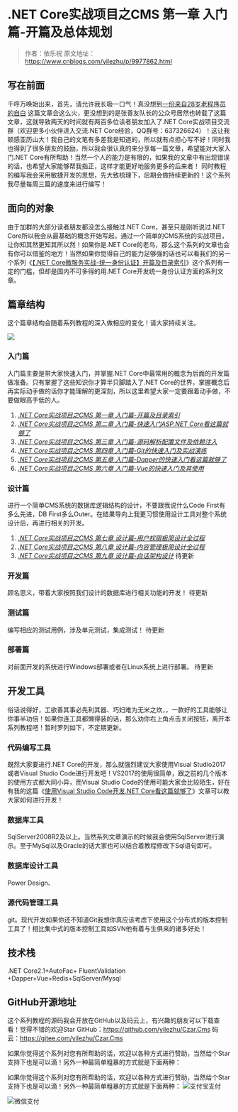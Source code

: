 # .NET Core实战项目之CMS 第一章 入门篇-开篇及总体规划

> 作者：依乐祝
> 原文地址：https://www.cnblogs.com/yilezhu/p/9977862.html 
## 写在前面

千呼万唤始出来，首先，请允许我长吸一口气！真没想到[一份来自28岁老程序员的自白](https://www.cnblogs.com/yilezhu/p/9966945.html) 这篇文章会这么火，更没想到的是张善友队长的公众号居然也转载了这篇文章，这就导致两天的时间就有两百多位读者朋友加入了.NET Core实战项目交流群（欢迎更多小伙伴进入交流.NET Core经验，QQ群号：637326624）！这让我顿感亚历山大！我自己的文笔有多差我是知道的，所以就有点担心写不好！同时我也得到了很多朋友的鼓励，所以我会很认真的来分享每一篇文章，希望能对大家入门.NET Core有所帮助！当然一个人的能力是有限的，如果我的文章中有出现错误的话，也希望大家能够帮我指正，这样才能更好地服务更多的后来者！
同时教程的编写我会采用敏捷开发的思想，先大致梳理下，后期会做持续更新的！这个系列我尽量每周三篇的速度来进行编写！

##  面向的对象
由于加群的大部分读者朋友都没怎么接触过.NET Core，甚至只是刚听说过.NET Core所以我会从最基础的概念开始写起，通过一个简单的CMS系统的实战项目，让你知其然更知其所以然！如果你是.NET Core的老鸟，那么这个系列的文章也会有你可以借鉴的地方！当然如果你觉得自己的能力足够强的话也可以看我们的另一个系列《[【.NET Core微服务实战-统一身份认证】开篇及目录索引](https://www.cnblogs.com/jackcao/p/9928879.html)》这个系列有一定的门槛，但却是国内不可多得的用.NET Core开发统一身份认证方面的系列文章。

## 篇章结构
这个篇章结构会随着系列教程的深入做相应的变化！请大家持续关注。

![](https://img2018.cnblogs.com/blog/1377250/201811/1377250-20181118143046957-1195059382.png)



### 入门篇
入门篇主要是带大家快速入门，并掌握.NET Core中最常用的概念为后面的开发篇做准备。只有掌握了这些知识你才算半只脚踏入了.NET Core的世界，掌握概念后再实际动手做的话你才能理解的更深刻，所以这里希望大家一定要跟着动手做，不要做眼高手低的人。
1. *[.NET Core实战项目之CMS 第一章 入门篇-开篇及目录索引](https://www.cnblogs.com/yilezhu/p/9977862.html)*
2. *[.NET Core实战项目之CMS 第二章 入门篇-快速入门ASP.NET Core看这篇就够了](https://www.cnblogs.com/yilezhu/p/9985451.html)*
3. *[.NET Core实战项目之CMS 第三章 入门篇-源码解析配置文件及依赖注入](https://www.cnblogs.com/yilezhu/p/9998021.html)*
4. *[.NET Core实战项目之CMS 第四章 入门篇-Git的快速入门及实战演练](https://www.cnblogs.com/yilezhu/p/10014027.html)*
5. *[.NET Core实战项目之CMS 第五章 入门篇-Dapper的快速入门看这篇就够了](https://www.cnblogs.com/yilezhu/p/10024091.html)*
6. *[.NET Core实战项目之CMS 第六章 入门篇-Vue的快速入门及其使用](https://www.cnblogs.com/yilezhu/p/10035275.html)*



### 设计篇
进行一个简单CMS系统的数据库逻辑结构的设计，不要跟我说什么Code First有多么先进，DB First多么Outer。在结果导向上我更习惯使用设计工具对整个系统设计后，再进行相关的开发。
1. *[.NET Core实战项目之CMS 第七章 设计篇-用户权限极简设计全过程](https://www.cnblogs.com/yilezhu/p/10056094.html)*
2. *[.NET Core实战项目之CMS 第八章 设计篇-内容管理极简设计全过程](https://www.cnblogs.com/yilezhu/p/10073642.html)*
3. *[.NET Core实战项目之CMS 第九章 设计篇-白话架构设计](https://www.cnblogs.com/yilezhu/p/10080136.html)*
待更新

### 开发篇
顾名思义，带着大家按照我们设计的数据库进行相关功能的开发！
待更新
### 测试篇
编写相应的测试用例，涉及单元测试，集成测试！
待更新
### 部署篇
对前面开发的系统进行Windows部署或者在Linux系统上进行部署。
待更新

## 开发工具
俗话说得好，工欲善其事必先利其器、巧妇难为无米之炊，，一款好的工具能够让你事半功倍！如果你连工具都懒得装的话，那么劝你右上角点击关闭按钮，离开本系列教程吧！暂时罗列如下，不定期更新。
### 代码编写工具
既然大家要进行.NET Core的开发，那么就强烈建议大家使用Visual Studio2017或者Visual Studio Code进行开发吧！VS2017的使用很简单，跟之前的几个版本的使用方式都大同小异，而Visual Studio Code的使用可能大家会比较陌生，好在有我的这篇《[使用Visual Studio Code开发.NET Core看这篇就够了](https://www.cnblogs.com/yilezhu/p/9926078.html)》文章可以教大家如何进行开发！
### 数据库工具
SqlServer2008R2及以上。当然系列文章演示的时候我会使用SqlServer进行演示。至于MySql以及Oracle的话大家也可以结合着教程修改下Sql语句即可。
### 数据库设计工具
Power Design、

### 源代码管理工具
git。现代开发如果你还不知道Git我想你真应该考虑下使用这个分布式的版本控制工具了！相比集中式的版本控制工具如SVN他有着与生俱来的诸多好处！


## 技术栈
.NET Core2.1+AutoFac+ FluentValidation +Dapper+Vue+Redis+SqlServer/Mysql

## GitHub开源地址

这个系列教程的源码我会开放在GitHub以及码云上，有兴趣的朋友可以下载查看！觉得不错的欢迎Star
GitHub：https://github.com/yilezhu/Czar.Cms
码云：https://gitee.com/yilezhu/Czar.Cms

如果你觉得这个系列对您有所帮助的话，欢迎以各种方式进行赞助，当然给个Star支持下也是可以滴！另外一种最简单粗暴的方式就是下面两种：

如果你觉得这个系列对您有所帮助的话，欢迎以各种方式进行赞助，当然给个Star支持下也是可以滴！另外一种最简单粗暴的方式就是下面两种：
![支付宝支付](https://img2018.cnblogs.com/blog/1377250/201812/1377250-20181205220251318-249891081.jpg)

![微信支付](https://img2018.cnblogs.com/blog/1377250/201812/1377250-20181205220301951-1597191961.png)
